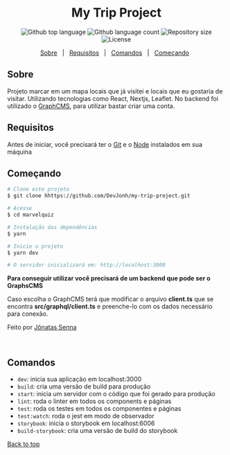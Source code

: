 <h1 align="center">My Trip Project</h1>

<p align="center">
  <img alt="Github top language" src="https://img.shields.io/github/languages/top/DevJonh/my-trip-project?color=56BEB8">

  <img alt="Github language count" src="https://img.shields.io/github/languages/count/DevJonh/my-trip-project?color=56BEB8">

  <img alt="Repository size" src="https://img.shields.io/github/repo-size/DevJonh/my-trip-project?color=56BEB8">

  <img alt="License" src="https://img.shields.io/github/license/DevJonh/my-trip-project?color=56BEB8">
</p>

<p align="center">
  <a href="#dart-about">Sobre</a> &#xa0; | &#xa0;
  <a href="#white_check_mark-requirements">Requisitos</a> &#xa0; | &#xa0;
  <a href="#checkered_flag-starting">Comandos</a> &#xa0; | &#xa0;
  <a href="#checkered_flag-starting">Começando</a> &#xa0;
</p>



## Sobre

Projeto marcar em um mapa locais que já visitei e locais que eu gostaria de visitar. Utilizando tecnologias como React, Nextjs, Leaflet.
No backend foi utilizado o [GraphCMS](https://graphcms.com/), para utilizar bastar criar uma conta.

## Requisitos

Antes de iniciar, você precisará ter o [Git](https://git-scm.com) e o [Node](https://nodejs.org/en/) instalados em sua máquina

## Começando

```bash
# Clone este projeto
$ git clone hhttps://github.com/DevJonh/my-trip-project.git

# Acesse
$ cd marvelquiz

# Instalação das dependências
$ yarn

# Inicie o projeto
$ yarn dev

# O servidor inicializará em: http://localhost:3000
```

**Para conseguir utilizar você precisará de um backend que pode ser o GraphsCMS**

Caso escolha o GraphCMS terá que modificar o arquivo **client.ts** que se encontra **src/graphql/client.ts** e preenche-lo com os dados necessário para conexão.


Feito por <a href="https://github.com/DevJonh" target="_blank">Jônatas Senna</a>

&#xa0;

## Comandos

- `dev`: inicia sua aplicação em localhost:3000
- `build`: cria uma versão de build para produção
- `start`: inicia um servidor com o código que foi gerado para produção
- `lint`: roda o linter em todos os components e páginas
- `test`: roda os testes em todos os componentes e páginas
- `test:watch`: roda o jest em modo de observador
- `storybook`: inicia o storybook em localhost:6006
- `build-storybook`: cria uma versão de build do storybook

<a href="#top">Back to top</a>
